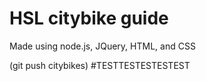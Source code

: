 # HSL citybike guide

Made using node.js, JQuery, HTML, and CSS


(git push citybikes)
#TESTTESTESTESTEST
